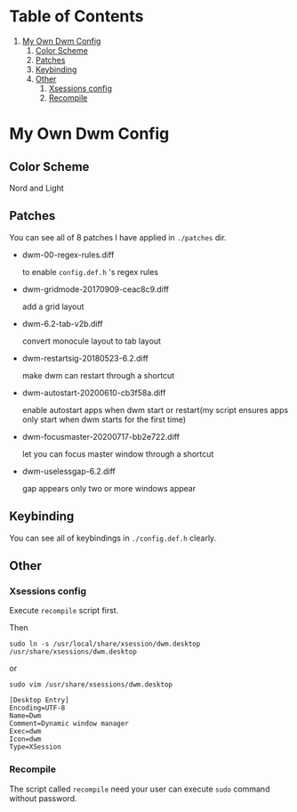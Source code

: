 
# Table of Contents

1.  [My Own Dwm Config](#org27716e3)
    1.  [Color Scheme](#org4976554)
    2.  [Patches](#org2026491)
    3.  [Keybinding](#orgdf423ab)
    4.  [Other](#org1958ae2)
        1.  [Xsessions config](#org1745859)
        2.  [Recompile](#org3f8fde8)



<a id="org27716e3"></a>

# My Own Dwm Config


<a id="org4976554"></a>

## Color Scheme

Nord and Light


<a id="org2026491"></a>

## Patches

You can see all of 8 patches I have applied in `./patches` dir.

-   dwm-00-regex-rules.diff
    
    to enable `config.def.h` 's regex rules

-   dwm-gridmode-20170909-ceac8c9.diff
    
    add a grid layout

-   dwm-6.2-tab-v2b.diff
    
    convert monocule layout to tab layout

-   dwm-restartsig-20180523-6.2.diff
    
    make dwm can restart through a shortcut

-   dwm-autostart-20200610-cb3f58a.diff
    
    enable autostart apps when dwm start or restart(my script ensures apps only start when dwm starts for the first time)

-   dwm-focusmaster-20200717-bb2e722.diff
    
    let you can focus master window through a shortcut

-   dwm-uselessgap-6.2.diff
    
    gap appears only two or more windows appear


<a id="orgdf423ab"></a>

## Keybinding

You can see all of keybindings in `./config.def.h` clearly.


<a id="org1958ae2"></a>

## Other


<a id="org1745859"></a>

### Xsessions config

Execute `recompile` script first.

Then

`sudo ln -s /usr/local/share/xsession/dwm.desktop /usr/share/xsessions/dwm.desktop`

or

`sudo vim /usr/share/xsessions/dwm.desktop`

```shell
[Desktop Entry]
Encoding=UTF-8
Name=Dwm
Comment=Dynamic window manager
Exec=dwm
Icon=dwm
Type=XSession
```

<a id="org3f8fde8"></a>

### Recompile

The script called `recompile` need your user can execute `sudo` command without password.

